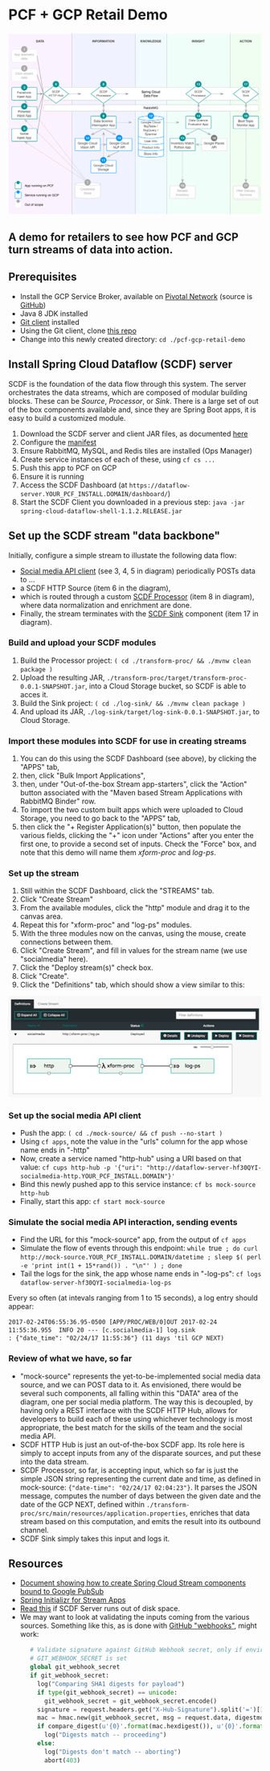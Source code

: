 # PCF + GCP Retail Demo

![Diagram showing major components and how data flows](./images/data_flow_diagram.png)

## A demo for retailers to see how PCF and GCP turn streams of data into action. 

## Prerequisites

* Install the GCP Service Broker, available on [Pivotal Network](https://network.pivotal.io/products/gcp-service-broker/)
  (source is [GitHub](https://github.com/GoogleCloudPlatform/gcp-service-broker))
* Java 8 JDK installed
* [Git client](https://git-scm.com/downloads) installed
* Using the Git client, clone [this repo](https://github.com/mgoddard-pivotal/pcf-gcp-retail-demo)
* Change into this newly created directory: `cd ./pcf-gcp-retail-demo`

## Install Spring Cloud Dataflow (SCDF) server

SCDF is the foundation of the data flow through this system.  The server orchestrates the data streams,
which are composed of modular building blocks.  These can be _Source_, _Processor_, or _Sink_.  There
is a large set of out of the box components available and, since they are Spring Boot apps, it is easy
to build a customized module.

1. Download the SCDF server and client JAR files, as documented [here](http://docs.spring.io/spring-cloud-dataflow-server-cloudfoundry/docs/current-SNAPSHOT/reference/html/_deploying_on_cloud_foundry.html#_download_the_spring_cloud_data_flow_server_and_shell_apps)
1. Configure the [manifest](./scdf/scdf_server_manifest.yml)
1. Ensure RabbitMQ, MySQL, and Redis tiles are installed (Ops Manager)
1. Create service instances of each of these, using `cf cs ...`
1. Push this app to PCF on GCP
1. Ensure it is running
1. Access the SCDF Dashboard (at `https://dataflow-server.YOUR_PCF_INSTALL.DOMAIN/dashboard/`)
1. Start the SCDF Client you downloaded in a previous step: `java -jar spring-cloud-dataflow-shell-1.1.2.RELEASE.jar`

## Set up the SCDF stream "data backbone"
Initially, configure a simple stream to illustate the following data flow:
* [Social media API client](./mock-source) (see 3, 4, 5 in diagram) periodically POSTs data to ...
* a SCDF HTTP Source (item 6 in the diagram),
* which is routed through a custom [SCDF Processor](./transform-proc) (item 8 in diagram),
  where data normalization and enrichment are done.
* Finally, the stream terminates with the [SCDF Sink](./log-sink) component (item 17 in diagram).

### Build and upload your SCDF modules
1. Build the Processor project: `( cd ./transform-proc/ && ./mvnw clean package )`
1. Upload the resulting JAR, `./transform-proc/target/transform-proc-0.0.1-SNAPSHOT.jar`, into a Cloud Storage bucket,
   so SCDF is able to acces it.
1. Build the Sink project: `( cd ./log-sink/ && ./mvnw clean package )`
1. And upload its JAR, `./log-sink/target/log-sink-0.0.1-SNAPSHOT.jar`, to Cloud Storage.

### Import these modules into SCDF for use in creating streams
1. You can do this using the SCDF Dashboard (see above), by clicking the "APPS" tab,
1. then, click "Bulk Import Applications",
1. then, under "Out-of-the-box Stream app-starters", click the "Action" button associated with the
   "Maven based Stream Applications with RabbitMQ Binder" row.
1. To import the two custom built apps which were uploaded to Cloud Storage, you need to
   go back to the "APPS" tab,
1. then click the "+ Register Application(s)" button, then populate the various fields, clicking the
   "+" icon under "Actions" after you enter the first one, to provide a second set of inputs.  Check
   the "Force" box, and note that this demo will name them _xform-proc_ and _log-ps_.

### Set up the stream
1. Still within the SCDF Dashboard, click the "STREAMS" tab.
1. Click "Create Stream"
1. From the available modules, click the "http" module and drag it to the canvas area.
1. Repeat this for "xform-proc" and "log-ps" modules.
1. With the three modules now on the canvas, using the mouse, create connections between them.
1. Click "Create Stream", and fill in values for the stream name (we use "socialmedia" here).
1. Click the "Deploy stream(s)" check box.
1. Click "Create".
1. Click the "Definitions" tab, which should show a view similar to this:

![SCDF Dashboard Streams View](./images/http-xform-log.png)

### Set up the social media API client
* Push the app: `( cd ./mock-source/ && cf push --no-start )`
* Using `cf apps`, note the value in the "urls" column for the app whose name ends in "-http"
* Now, create a service named "http-hub" using a URI based on that value: `cf cups http-hub -p '{"uri": "http://dataflow-server-hf30QYI-socialmedia-http.YOUR_PCF_INSTALL.DOMAIN"}'`
* Bind this newly pushed app to this service instance: `cf bs mock-source http-hub`
* Finally, start this app: `cf start mock-source`

### Simulate the social media API interaction, sending events
* Find the URL for this "mock-source" app, from the output of `cf apps`
* Simulate the flow of events through this endpoint: `while `true` ; do curl http://mock-source.YOUR_PCF_INSTALL.DOMAIN/datetime ; sleep $( perl -e 'print int(1 + 15*rand()) . "\n"' ) ; done`
* Tail the logs for the sink, the app whose name ends in "-log-ps": `cf logs dataflow-server-hf30QYI-socialmedia-log-ps`

Every so often (at intevals ranging from 1 to 15 seconds), a log entry should appear:
```
2017-02-24T06:55:36.95-0500 [APP/PROC/WEB/0]OUT 2017-02-24 11:55:36.955  INFO 20 --- [c.socialmedia-1] log.sink                                 : {"date_time": "02/24/17 11:55:36"} (11 days 'til GCP NEXT)
```

### Review of what we have, so far
* "mock-source" represents the yet-to-be-implemented social media data source,
  and we can POST data to it. As envisioned, there would be several such components,
  all falling within this "DATA" area of the diagram, one per social media platform.
  The way this is decoupled, by having only a REST interface with the SCDF HTTP Hub,
  allows for developers to build each of these using whichever technology is most
  appropriate, the best match for the skills of the team and the social media API.
* SCDF HTTP Hub is just an out-of-the-box SCDF app.  Its role here is simply to accept
  inputs from any of the disparate sources, and put these into the data stream.
* SCDF Processor, so far, is accepting input, which so far is just the simple JSON
  string representing the current date and time, as defined in mock-source:
  `{"date-time": "02/24/17 02:04:23"}`.  It parses the JSON message, computes the
  number of days between the given date and the date of the GCP NEXT, defined within
  `./transform-proc/src/main/resources/application.properties`, enriches that data
  stream based on this computation, and emits the result into its outbound channel.
* SCDF Sink simply takes this input and logs it.

## Resources
* [Document showing how to create Spring Cloud Stream components bound to Google PubSub](./docs/GooglePubSubBinderandSCDF.pdf)
* [Spring Initializr for Stream Apps](http://start-scs.cfapps.io/)
* [Read this](http://docs.spring.io/spring-cloud-dataflow-server-cloudfoundry/docs/1.1.1.RELEASE/reference/htmlsingle/#getting-started-maximum-disk-quota-configuration) if SCDF Server runs out of disk space.
* We may want to look at validating the inputs coming from the various sources.
  Something like this, as is done with [GitHub "webhooks"](https://developer.github.com/webhooks/),
  might work:
```python
      # Validate signature against GitHub Webhook secret, only if environment variable
      # GIT_WEBHOOK_SECRET is set
      global git_webhook_secret
      if git_webhook_secret:
        log("Comparing SHA1 digests for payload")
        if type(git_webhook_secret) == unicode:
          git_webhook_secret = git_webhook_secret.encode()
        signature = request.headers.get("X-Hub-Signature").split('=')[1]
        mac = hmac.new(git_webhook_secret, msg = request.data, digestmod = sha1)
        if compare_digest(u'{0}'.format(mac.hexdigest()), u'{0}'.format(signature)):
          log("Digests match -- proceeding")
        else:
          log("Digests don't match -- aborting")
          abort(403)
```


